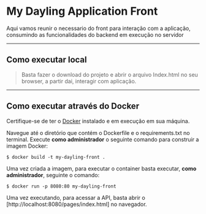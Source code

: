 # My Dayling Application Front

Aqui vamos reunir o necessario do front para interação com a aplicação, consumindo as funcionalidades do backend em execução no servidor

---
## Como executar local

> Basta fazer o download do projeto e abrir o arquivo Index.html no seu browser, a partir dai, interagir com aplicação.



---

## Como executar através do Docker

Certifique-se de ter o [Docker](https://docs.docker.com/engine/install/) instalado e em execução em sua máquina.

Navegue até o diretório que contém o Dockerfile e o requirements.txt no terminal.
Execute **como administrador** o seguinte comando para construir a imagem Docker:

```
$ docker build -t my-dayling-front .
```

Uma vez criada a imagem, para executar o container basta executar, **como administrador**, seguinte o comando:

```
$ docker run -p 8080:80 my-dayling-front
```

Uma vez executando, para acessar a API, basta abrir o [http://localhost:8080/pages/index.html] no navegador.